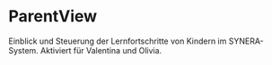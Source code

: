 # ParentView
Einblick und Steuerung der Lernfortschritte von Kindern im SYNERA-System.
Aktiviert für Valentina und Olivia.

